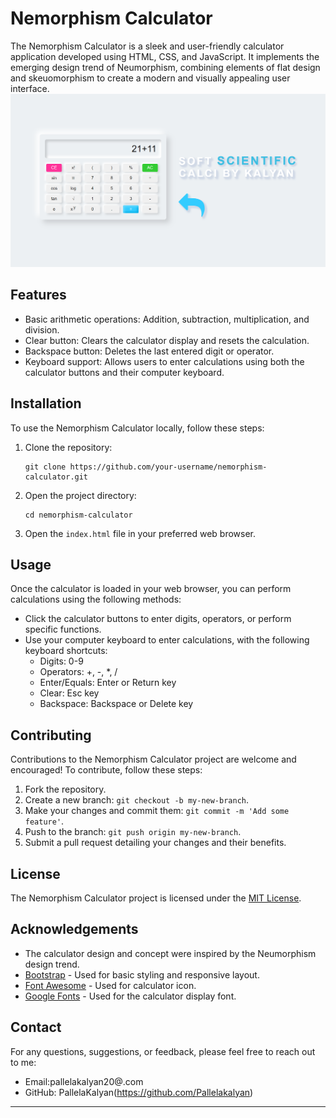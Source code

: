 
# Nemorphism Calculator



The Nemorphism Calculator is a sleek and user-friendly calculator application developed using HTML, CSS, and JavaScript. It implements the emerging design trend of Neumorphism, combining elements of flat design and skeuomorphism to create a modern and visually appealing user interface.
 ![Calculator Screenshot](calci_preview.png)
## Features

- Basic arithmetic operations: Addition, subtraction, multiplication, and division.
- Clear button: Clears the calculator display and resets the calculation.
- Backspace button: Deletes the last entered digit or operator.
- Keyboard support: Allows users to enter calculations using both the calculator buttons and their computer keyboard.

## Installation

To use the Nemorphism Calculator locally, follow these steps:

1. Clone the repository:

   ```shell
   git clone https://github.com/your-username/nemorphism-calculator.git
   ```

2. Open the project directory:

   ```shell
   cd nemorphism-calculator
   ```

3. Open the `index.html` file in your preferred web browser.

## Usage

Once the calculator is loaded in your web browser, you can perform calculations using the following methods:

- Click the calculator buttons to enter digits, operators, or perform specific functions.
- Use your computer keyboard to enter calculations, with the following keyboard shortcuts:
  - Digits: 0-9
  - Operators: +, -, \*, /
  - Enter/Equals: Enter or Return key
  - Clear: Esc key
  - Backspace: Backspace or Delete key

## Contributing

Contributions to the Nemorphism Calculator project are welcome and encouraged! To contribute, follow these steps:

1. Fork the repository.
2. Create a new branch: `git checkout -b my-new-branch`.
3. Make your changes and commit them: `git commit -m 'Add some feature'`.
4. Push to the branch: `git push origin my-new-branch`.
5. Submit a pull request detailing your changes and their benefits.

## License

The Nemorphism Calculator project is licensed under the [MIT License](LICENSE).

## Acknowledgements

- The calculator design and concept were inspired by the Neumorphism design trend.
- [Bootstrap](https://getbootstrap.com/) - Used for basic styling and responsive layout.
- [Font Awesome](https://fontawesome.com/) - Used for calculator icon.
- [Google Fonts](https://fonts.google.com/) - Used for the calculator display font.

## Contact

For any questions, suggestions, or feedback, please feel free to reach out to me:

- Email:pallelakalyan20@.com
- GitHub: PallelaKalyan(https://github.com/Pallelakalyan)

---

